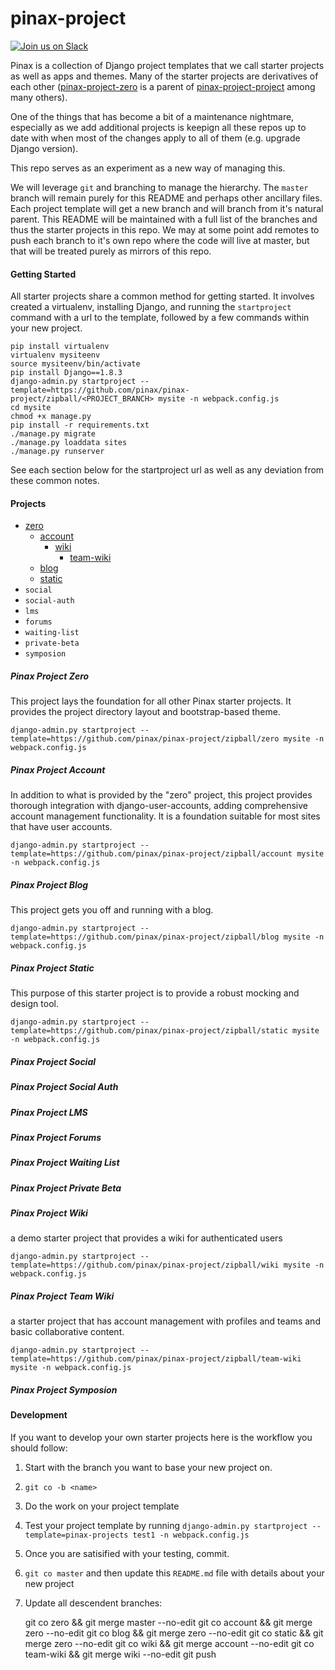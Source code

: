# pinax-project

[![Join us on Slack](http://slack.pinaxproject.com/badge.svg)](http://slack.pinaxproject.com/)

Pinax is a collection of Django project templates that we call starter projects
as well as apps and themes. Many of the starter projects are derivatives of each
other ([pinax-project-zero](http://github.com/pinax/pinax-project-zero) is a
parent of [pinax-project-project](http://github.com/pinax/pinax-project-project)
among many others).

One of the things that has become a bit of a maintenance nightmare, especially
as we add additional projects is keepign all these repos up to date with when
most of the changes apply to all of them (e.g. upgrade Django version).

This repo serves as an experiment as a new way of managing this.

We will leverage `git` and branching to manage the hierarchy.  The `master`
branch will remain purely for this README and perhaps other ancillary files.
Each project template will get a new branch and will branch from it's natural
parent. This README will be maintained with a full list of the branches and
thus the starter projects in this repo. We may at some point add remotes to
push each branch to it's own repo where the code will live at master, but that
will be treated purely as mirrors of this repo.

#### Getting Started

All starter projects share a common method for getting started. It involves
created a virtualenv, installing Django, and running the `startproject` command
with a url to the template, followed by a few commands within your new project.

```
pip install virtualenv
virtualenv mysiteenv
source mysiteenv/bin/activate
pip install Django==1.8.3
django-admin.py startproject --template=https://github.com/pinax/pinax-project/zipball/<PROJECT_BRANCH> mysite -n webpack.config.js
cd mysite
chmod +x manage.py
pip install -r requirements.txt
./manage.py migrate
./manage.py loaddata sites
./manage.py runserver
```

See each section below for the startproject url as well as any deviation from
these common notes.


#### Projects

* [zero](https://github.com/pinax/pinax-projects/tree/zero)
  * [account](https://github.com/pinax/pinax-projects/tree/account)
    * [wiki](https://github.com/pinax/pinax-projects/tree/wiki)
      * [team-wiki](https://github.com/pinax/pinax-projects/tree/team-wiki)
  * [blog](https://github.com/pinax/pinax-projects/tree/blog)
  * [static](https://github.com/pinax/pinax-projects/tree/static)
* `social`
* `social-auth`
* `lms`
* `forums`
* `waiting-list`
* `private-beta`
* `symposion`


##### Pinax Project Zero

This project lays the foundation for all other Pinax starter projects. It
provides the project directory layout and bootstrap-based theme.

```
django-admin.py startproject --template=https://github.com/pinax/pinax-project/zipball/zero mysite -n webpack.config.js
```

##### Pinax Project Account

In addition to what is provided by the "zero" project, this project provides
thorough integration with django-user-accounts, adding comprehensive account
management functionality. It is a foundation suitable for most sites that have
user accounts.

```
django-admin.py startproject --template=https://github.com/pinax/pinax-project/zipball/account mysite -n webpack.config.js
```

##### Pinax Project Blog

This project gets you off and running with a blog.

```
django-admin.py startproject --template=https://github.com/pinax/pinax-project/zipball/blog mysite -n webpack.config.js
```

##### Pinax Project Static

This purpose of this starter project is to provide a robust mocking and design tool.

```
django-admin.py startproject --template=https://github.com/pinax/pinax-project/zipball/static mysite -n webpack.config.js
```

##### Pinax Project Social


##### Pinax Project Social Auth


##### Pinax Project LMS


##### Pinax Project Forums


##### Pinax Project Waiting List


##### Pinax Project Private Beta


##### Pinax Project Wiki

a demo starter project that provides a wiki for authenticated users

```
django-admin.py startproject --template=https://github.com/pinax/pinax-project/zipball/wiki mysite -n webpack.config.js
```


##### Pinax Project Team Wiki

a starter project that has account management with profiles and teams and basic collaborative content.

```
django-admin.py startproject --template=https://github.com/pinax/pinax-project/zipball/team-wiki mysite -n webpack.config.js
```

##### Pinax Project Symposion


#### Development

If you want to develop your own starter projects here is the workflow you should
follow:

1. Start with the branch you want to base your new project on.
2. `git co -b <name>`
3. Do the work on your project template
4. Test your project template by running `django-admin.py startproject --template=pinax-projects test1 -n webpack.config.js`
5. Once you are satisified with your testing, commit.
6. `git co master` and then update this `README.md` file with details about your new project
7. Update all descendent branches:

    git co zero && git merge master --no-edit
    git co account && git merge zero --no-edit
    git co blog && git merge zero --no-edit
    git co static && git merge zero --no-edit
    git co wiki && git merge account --no-edit
    git co team-wiki && git merge wiki --no-edit
    git push
